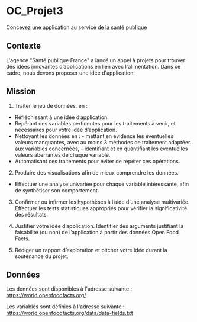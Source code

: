 # OC_Projet3
Concevez une application au service de la santé publique

## Contexte
L'agence "Santé publique France" a lancé un appel à projets pour trouver des idées innovantes d’applications en lien avec l'alimentation.
Dans ce cadre, nous devons proposer une idée d'application.

## Mission
1) Traiter le jeu de données, en :
- Réfléchissant à une idée d’application.
- Repérant des variables pertinentes pour les traitements à venir, et nécessaires pour votre idée d’application.
- Nettoyant les données en :
      - mettant en évidence les éventuelles valeurs manquantes, avec au moins 3 méthodes de traitement adaptées aux variables concernées,
      - identifiant et en quantifiant les éventuelles valeurs aberrantes de chaque variable.
- Automatisant ces traitements pour éviter de répéter ces opérations.

2) Produire des visualisations afin de mieux comprendre les données. 
- Effectuer une analyse univariée pour chaque variable intéressante, afin de synthétiser son comportement.

3) Confirmer ou infirmer les hypothèses à l’aide d’une analyse multivariée. 
Effectuer les tests statistiques appropriés pour vérifier la significativité des résultats.

4) Justifier votre idée d’application. 
Identifier des arguments justifiant la faisabilité (ou non) de l’application à partir des données Open Food Facts.

5) Rédiger un rapport d’exploration et pitcher votre idée durant la soutenance du projet.

## Données
Les données sont disponibles à l'adresse suivante :
https://world.openfoodfacts.org/

Les variables sont définies à l'adresse suivante :
https://world.openfoodfacts.org/data/data-fields.txt
